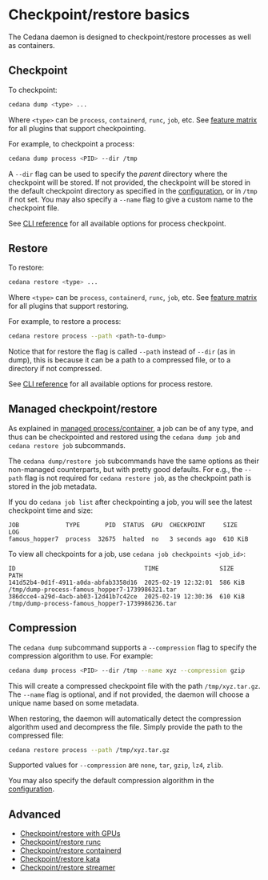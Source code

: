 # Checkpoint/restore basics

The Cedana daemon is designed to checkpoint/restore processes as well as containers.

## Checkpoint

To checkpoint:

```sh
cedana dump <type> ...
```

Where `<type>` can be `process`, `containerd`, `runc`,  `job`, etc. See [feature matrix](../get-started/features.md) for all plugins that support checkpointing.

For example, to checkpoint a process:

```sh
cedana dump process <PID> --dir /tmp
```

A `--dir` flag can be used to specify the _parent_ directory where the checkpoint will be stored. If not provided, the checkpoint will be stored in the default checkpoint directory as specified in the [configuration](../get-started/configuration.md), or in `/tmp` if not set. You may also specify a `--name` flag to give a custom name to the checkpoint file.

See [CLI reference](../references/cli/cedana_dump_process.md) for all available options for process checkpoint.

## Restore

To restore:

```sh
cedana restore <type> ...
```

Where `<type>` can be `process`, `containerd`, `runc`, `job`, etc. See [feature matrix](../get-started/features.md) for all plugins that support restoring.

For example, to restore a process:

```sh
cedana restore process --path <path-to-dump>
```

Notice that for restore the flag is called `--path` instead of `--dir` (as in dump), this is because it can be a path to a compressed file, or to a directory if not compressed.

See [CLI reference](../references/cli/cedana_restore_process.md) for all available options for process restore.

## Managed checkpoint/restore

As explained in [managed process/container](managed.md), a job can be of any type, and thus can be checkpointed and restored using the `cedana dump job` and `cedana restore job` subcommands.

The `cedana dump/restore job` subcommands have the same options as their non-managed counterparts, but with pretty good defaults. For e.g., the `--path` flag is not required for `cedana restore job`, as the checkpoint path is stored in the job metadata.

If you do `cedana job list` after checkpointing a job, you will see the latest checkpoint time and size:

```
JOB             TYPE       PID  STATUS  GPU  CHECKPOINT     SIZE     LOG
famous_hopper7  process  32675  halted  no   3 seconds ago  610 KiB
```

To view all checkpoints for a job, use `cedana job checkpoints <job_id>`:

```
ID                                    TIME                 SIZE     PATH
141d52b4-0d1f-4911-a0da-abfab3358d16  2025-02-19 12:32:01  586 KiB  /tmp/dump-process-famous_hopper7-1739986321.tar
386dcce4-a29d-4acb-ab03-12d41b7c42ce  2025-02-19 12:30:36  610 KiB  /tmp/dump-process-famous_hopper7-1739986236.tar
```

## Compression

The `cedana dump` subcommand supports a `--compression` flag to specify the compression algorithm to use. For example:

```sh
cedana dump process <PID> --dir /tmp --name xyz --compression gzip
```

This will create a compressed checkpoint file with the path `/tmp/xyz.tar.gz`. The `--name` flag is optional, and if not provided, the daemon will choose a unique name based on some metadata.

When restoring, the daemon will automatically detect the compression algorithm used and decompress the file. Simply provide the path to the compressed file:

```sh
cedana restore process --path /tmp/xyz.tar.gz
```

Supported values for `--compression` are `none`, `tar`, `gzip`, `lz4`, `zlib`.

You may also specify the default compression algorithm in the [configuration](../get-started/configuration.md).

## Advanced

* [Checkpoint/restore with GPUs](gpu/cr.md)
* [Checkpoint/restore runc](runc/cr.md)
* [Checkpoint/restore containerd](runc/cr.md)
* [Checkpoint/restore kata](kata/kata.md)
* [Checkpoint/restore streamer](streamer/cr.md)
